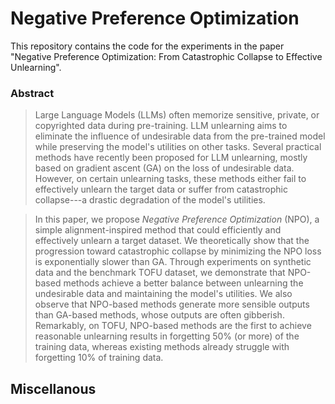 # Negative Preference Optimization

This repository contains the code for the experiments in the paper "Negative Preference Optimization: From Catastrophic  Collapse to Effective Unlearning". 



### Abstract
>Large Language Models (LLMs) often memorize sensitive, private, or copyrighted data during pre-training. LLM unlearning aims to eliminate the influence of undesirable data from the pre-trained model while preserving the model's utilities on other tasks. Several practical methods have recently been proposed for LLM unlearning, mostly based on gradient ascent (GA) on the loss of undesirable data. However, on certain unlearning tasks, these methods either fail to effectively unlearn the target data or suffer from catastrophic collapse---a drastic degradation of the model's utilities. 

>In this paper, we propose *Negative Preference Optimization* (NPO), a simple alignment-inspired method that could efficiently and effectively unlearn a target dataset. We theoretically show that the progression toward catastrophic collapse by minimizing the NPO loss is exponentially slower than GA. Through experiments
on synthetic data and the benchmark TOFU dataset, we demonstrate that NPO-based methods achieve a better balance between unlearning the undesirable data and maintaining the model's utilities. 
We also observe that NPO-based methods generate more sensible outputs than GA-based methods, whose outputs are often gibberish.
Remarkably, on TOFU, NPO-based methods are the first to achieve reasonable unlearning results in forgetting 50\% (or more) of the training data, whereas existing methods already struggle with forgetting 10\% of training data.


## Miscellanous
